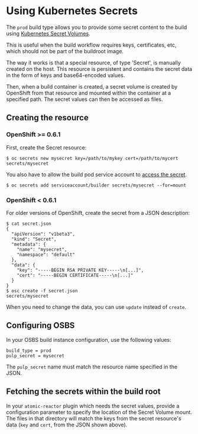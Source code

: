 # Using Kubernetes Secrets

The `prod` build type allows you to provide some secret content to the build using [Kubernetes Secret Volumes](https://github.com/GoogleCloudPlatform/kubernetes/blob/master/docs/secrets.md).

This is useful when the build workflow requires keys, certificates, etc, which should not be part of the buildroot image.

The way it works is that a special resource, of type 'Secret', is manually created on the host. This resource is persistent and contains the secret data in the form of keys and base64-encoded values.

Then, when a build container is created, a secret volume is created by OpenShift from that resource and mounted within the container at a specified path. The secret values can then be accessed as files.


## Creating the resource

### OpenShift >= 0.6.1

First, create the Secret resource:
```
$ oc secrets new mysecret key=/path/to/mykey cert=/path/to/mycert
secrets/mysecret
```

You also have to allow the build pod service account to [access the secret](https://docs.openshift.org/latest/dev_guide/service_accounts.html#managing-allowed-secrets).
```
$ oc secrets add serviceaccount/builder secrets/mysecret --for=mount
```

### OpenShift < 0.6.1

For older versions of OpenShift, create the secret from a JSON description:
```
$ cat secret.json
{
  "apiVersion": "v1beta3",
  "kind": "Secret",
  "metadata": {
    "name": "mysecret",
    "namespace": "default"
  },
  "data": {
    "key": "-----BEGIN RSA PRIVATE KEY-----\n[...]",
    "cert": "-----BEGIN CERTIFICATE-----\n[...]"
  }
}
$ osc create -f secret.json
secrets/mysecret
```

When you need to change the data, you can use `update` instead of `create`.

## Configuring OSBS

In your OSBS build instance configuration, use the following values:

```
build_type = prod
pulp_secret = mysecret
```

The `pulp_secret` name must match the resource name specified in the JSON.

## Fetching the secrets within the build root

In your `atomic-reactor` plugin which needs the secret values, provide a configuration parameter to specify the location of the Secret Volume mount. The files in that directory will match the keys from the secret resource's data (`key` and `cert`, from the JSON shown above).
